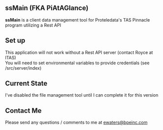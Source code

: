 ## ssMain (FKA PiAtAGlance)

**ssMain** is a client data management tool for Proteledata's TAS Pinnacle program utilizing a Rest API

## Set up

This application will not work without a Rest API server (contact Royce at ITAS)  
You will need to set environmental variables to provide credentials (see /src/server/index)

## Current State

I've disabled the file management tool until I can complete it for this version

## Contact Me

Please send any questions / comments to me at ewaters@bpeinc.com
